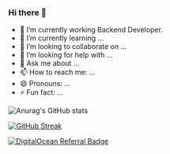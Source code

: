 ### Hi there 👋

- 🔭 I’m currently working Backend Developer.
- 🌱 I’m currently learning ...
- 👯 I’m looking to collaborate on ...
- 🤔 I’m looking for help with ...
- 💬 Ask me about ...
- 📫 How to reach me: ...
- 😄 Pronouns: ...
- ⚡ Fun fact: ...

![Anurag's GitHub stats](https://github-readme-stats.vercel.app/api?username=engmahmout&theme=blue-green&show_icons=true)

[![GitHub Streak](https://github-readme-streak-stats.herokuapp.com/?user=engmahmout&theme=blue-green)](https://git.io/streak-stats)


[![DigitalOcean Referral Badge](https://web-platforms.sfo2.digitaloceanspaces.com/WWW/Badge%203.svg)](https://www.digitalocean.com/?refcode=24564ca3682b&utm_campaign=Referral_Invite&utm_medium=Referral_Program&utm_source=badge)
